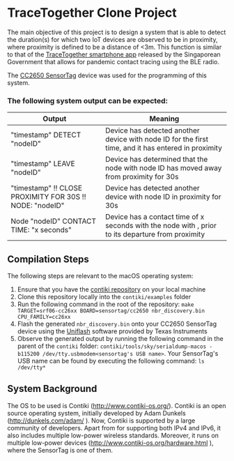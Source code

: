 # TraceTogether Clone Project

The main objective of this project is to design a system that is able to detect the duration(s) for which two IoT devices are observed to be in proximity, 
where proximity is defined to be a distance of <3m. This function is similar to that of the [TraceTogether smartphone app](https://www.tracetogether.gov.sg/) 
released by the Singaporean Government that allows for pandemic contact tracing using the BLE radio.

The [CC2650 SensorTag](https://www.ti.com/tool/TIDC-CC2650STK-SENSORTAG) device was used for the programming of this system.

### The following system output can be expected:

| Output                                                   | Meaning |
|----------------------------------------------------------|---------------------------------------------------------------------------------------------------------------|
| "timestamp" DETECT "nodeID"                              | Device has detected another device with node ID  <nodeID> for the first time, and it has entered in proximity |
| "timestamp" LEAVE "nodeID"                               | Device has determined that the node with node ID  <nodeID> has moved away from proximity for 30s               |
| "timestamp" !! CLOSE PROXIMITY FOR 30S !! NODE: "nodeID" | Device has detected another device with node ID <nodeID> in proximity for 30s                                 |
| Node "nodeID" CONTACT TIME: "x seconds"                  | Device has a contact time of x seconds with the node with <nodeID>, prior to its departure from proximity |

## Compilation Steps
The following steps are relevant to the macOS operating system:
1. Ensure that you have the [contiki repository](https://github.com/contiki-os/contiki) on your local machine
2. Clone this repository locally into the `contiki/examples` folder
3. Run the following command in the root of the repository: `make TARGET=srf06-cc26xx BOARD=sensortag/cc2650 nbr_discovery.bin CPU_FAMILY=cc26xx`
4. Flash the generated `nbr_discovery.bin` onto your CC2650 SensorTag device using the [Uniflash](https://www.ti.com/tool/UNIFLASH) software provided by Texas Instruments
5. Observe the generated output by running the following command in the parent of the `contiki` folder: `contiki/tools/sky/serialdump-macos -b115200 /dev/tty.usbmodem<sensortag's USB name>`. Your SensorTag's USB name can be found by executing the following command: `ls /dev/tty*`

## System Background
The OS to be used is Contiki (http://www.contiki-os.org/). Contiki is an open source operating system, initially developed by Adam Dunkels (http://dunkels.com/adam/ ). Now, Contiki is supported by a large community of developers. Apart from for supporting both IPv4 and IPv6, it also includes multiple low-power wireless standards. Moreover, it runs on multiple low-power devices (http://www.contiki-os.org/hardware.html ), where the SensorTag is one of them.
